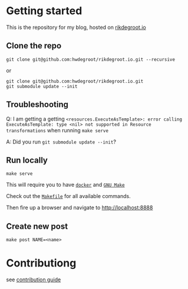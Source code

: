 Getting started
==

This is the repository for my blog, hosted on [rikdegroot.io](https://rikdegroot.io)

Clone the repo
---

    git clone git@github.com:hwdegroot/rikdegroot.io.git --recursive

or

    git clone git@github.com:hwdegroot/rikdegroot.io.git
    git submodule update --init


Troubleshooting
---

Q: I am getting a getting `<resources.ExecuteAsTemplate>: error calling ExecuteAsTemplate: type <nil> not supported in Resource transformations` when running `make serve`

A: Did you run `git submodule update --init`?

Run locally
---

    make serve

This will require you to have [`docker`](https://www.docker.com) and [`GNU Make`](https://www.gnu.org/software/make/)

Check out the [`Makefile`](https://github.com/hwdegroot/rikdegroot.io/blob/main/Makefile) for all available commands.

Then fire up a browser and navigate to [http://localhost:8888](http://localhost:8888)

Create new post
---

    make post NAME=<name>


Contributiong
==

see [contribution guide](CONTRIBUTING.md)


